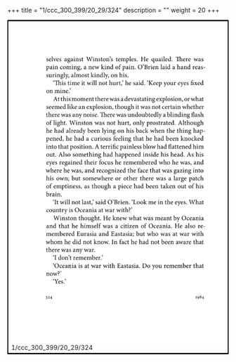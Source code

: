+++
title = "1/ccc_300_399/20_29/324"
description = ""
weight = 20
+++

<table style="border:2px solid black;max-width:800px;max-height:800px;" 
><tr><td><img class="center-fit-jpg"
src="/jpg_/out_jpg_1984__324.jpg"  >1/ccc_300_399/20_29/324</img></td></tr></table>